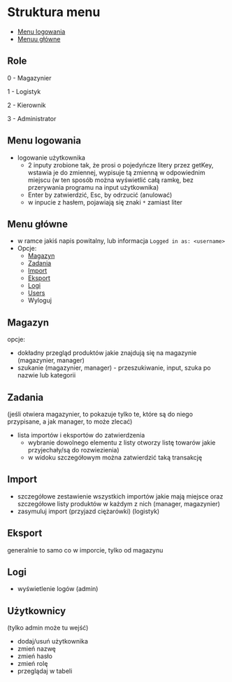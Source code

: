 # Struktura menu

- [Menu logowania](#Menu-logowania)
- [Menuu główne](#Menu-główne)

## Role
0 - Magazynier

1 - Logistyk

2 - Kierownik

3 - Administrator

## Menu logowania
- logowanie użytkownika
  - 2 inputy zrobione tak, że prosi o pojedyńcze litery przez getKey, wstawia je do zmiennej, wypisuje tą zmienną w odpowiednim miejscu (w ten sposób można wyświetlić całą ramkę, bez przerywania programu na input użytkownika)
  - Enter by zatwierdzić, Esc, by odrzucić (anulować)
  - w inpucie z hasłem, pojawiają się znaki `*` zamiast liter

## Menu główne
- w ramce jakiś napis powitalny, lub informacja `Logged in as: <username>`
- Opcje:
  - [Magazyn](#Magazyn)
  - [Zadania](#Zadania) 
  - [Import](#Import)
  - [Eksport](#Eksport)
  - [Logi](#Logi)
  - [Users](#Użytkownicy)
  - Wyloguj


## Magazyn
opcje:
- dokładny przegląd produktów jakie znajdują się na magazynie (magazynier, manager)
- szukanie (magazynier, manager) - przeszukiwanie, input, szuka po nazwie lub kategorii

## Zadania
(jeśli otwiera magazynier, to pokazuje tylko te, które są do niego przypisane, a jak manager, to może zlecać)
- lista importów i eksportów do zatwierdzenia
  - wybranie dowolnego elementu z listy otworzy listę towarów jakie przyjechały/są do rozwiezienia)
  - w widoku szczegółowym można zatwierdzić taką transakcję

## Import 
- szczegółowe zestawienie wszystkich importów jakie mają miejsce oraz szczegółowe listy produktów w każdym z nich (manager, magazynier)
- zasymuluj import (przyjazd ciężarówki) (logistyk)

## Eksport
generalnie to samo co w imporcie, tylko od magazynu

## Logi
- wyświetlenie logów (admin)

## Użytkownicy
(tylko admin może tu wejść)
- dodaj/usuń użytkownika
- zmień nazwę
- zmień hasło
- zmień rolę
- przeglądaj w tabeli











